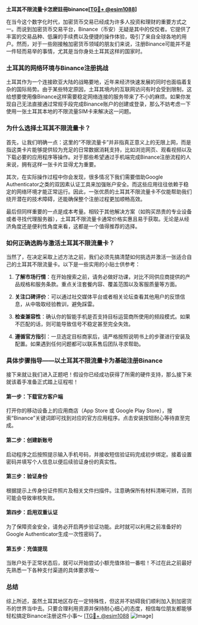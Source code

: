 **土耳其不限流量卡怎麽註冊binance[[TG💪+ @esim1088](https://t.me/s/esim1088)]**

在当今这个数字化时代，加密货币交易已经成为许多人投资和理财的重要方式之一。而说到加密货币交易平台，Binance（币安）无疑是其中的佼佼者。它提供了丰富的交易品种、低廉的手续费以及便捷的操作体验，吸引了来自全球各地的用户。然而，对于一些刚接触加密货币领域的朋友们来说，注册Binance可能并不是一件轻而易举的事情，尤其是当你身处土耳其这样的国家时。

### 土耳其的网络环境与Binance注册挑战

土耳其作为一个连接欧亚大陆的战略要地，近年来经济快速发展的同时也面临着复杂的国际局势。由于某些特定原因，土耳其境内的互联网访问有时会受到限制，这给想要使用像Binance这样需要稳定网络连接的服务带来了不小的麻烦。如果你发现自己无法直接通过常规手段完成Binance账户的创建或登录，那么不妨考虑一下使用一张土耳其本地的不限流量SIM卡来解决这一问题。

### 为什么选择土耳其不限流量卡？

首先，让我们明确一点：这里的“不限流量卡”并非指真正意义上的无限上网，而是指这类卡片能够提供较为充足的日常数据消耗支持，比如浏览网页、观看视频以及下载必要的应用程序等操作。对于那些希望通过手机端完成Binance注册流程的人来说，拥有这样一张卡片显得尤为重要。

其次，在实际操作过程中你会发现，很多情况下我们需要借助Google Authenticator之类的双因素认证工具来加强账户安全。而这些应用往往依赖于稳定的网络环境才能正常运行。因此，一张优质的土耳其不限流量卡不仅能帮助我们绕开潜在的技术障碍，还能确保整个注册过程更加顺畅高效。

最后但同样重要的一点是成本考量。相较于其他解决方案（如购买昂贵的专业设备或者寻找代理服务器），土耳其不限流量卡通常价格实惠且易于获取。无论是从经济角度还是便利性角度来看，这都是一个值得推荐的选择。

### 如何正确选购与激活土耳其不限流量卡？

当然了，在决定采取上述方法之前，我们必须先搞清楚如何挑选并激活一张适合自己的土耳其不限流量卡。以下是一些实用的小贴士供参考：

1. **了解市场行情**：在开始搜索之前，请务必做好功课，对比不同供应商提供的产品规格和服务条款。重点关注套餐内容、覆盖范围以及客服质量等方面。
   
2. **关注口碑评价**：可以通过社交媒体平台或者相关论坛查看其他用户的反馈信息，从中吸取经验教训，避免踩雷。

3. **检查兼容性**：确认你的智能手机是否支持目标运营商所使用的频段模式。如果不匹配的话，则可能导致信号不稳定甚至完全失效。

4. **遵循官方指引**：一旦选定目标商家后，请严格按照说明书上的步骤进行安装及配置。如果遇到任何问题都可以联系售后团队寻求帮助。

### 具体步骤指导——以土耳其不限流量卡为基础注册Binance

接下来就让我们进入正题吧！假设你已经成功获得了所需的硬件支持，那么接下来就该着手准备正式踏上征程啦！

#### 第一步：下载官方客户端
打开你的移动设备上的应用商店（App Store 或 Google Play Store），搜索“Binance”关键词即可找到对应的官方应用程序。点击安装按钮耐心等待直至完成。

#### 第二步：创建新账号
启动程序之后按照提示输入手机号码，并接收短信验证码完成初步绑定。接着设置密码并填写个人信息以便后续验证身份的真实性。

#### 第三步：验证身份
根据提示上传身份证件照片及相关文件扫描件。注意确保所有材料清晰可辨，否则可能会导致审核失败。

#### 第四步：启用双重认证
为了保障资金安全，请务必开启两步验证功能。此时就可以利用之前准备好的Google Authenticator生成一次性密码了。

#### 第五步：充值提现
当账户处于正常状态后，就可以开始尝试小额充值体验一番啦！不过在此之前最好先熟悉一下各种支付渠道的具体要求哦～

### 总结

综上所述，虽然土耳其地区存在一定特殊性，但这并不妨碍我们顺利加入到加密货币的世界当中去。只要合理利用资源并保持耐心细心的态度，相信每位朋友都能够轻松搞定Binance注册这件小事～ [[TG💪+ @esim1088](https://t.me/s/esim1088) ![Image](https://i.postimg.cc/4NQfJmqS/Snipaste-2025-05-13-00-14-12.png)]